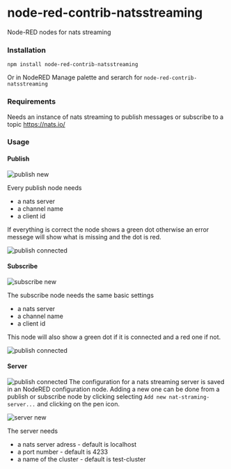 # node-red-contrib-natsstreaming
Node-RED nodes for nats streaming

### Installation

```
npm install node-red-contrib-natsstreaming
```

Or in NodeRED Manage palette and serarch for `node-red-contrib-natsstreaming`

### Requirements

Needs an instance of nats streaming to publish messages or subscribe to a topic
https://nats.io/

### Usage

#### Publish
![publish new](/docs/publish_new.png)

Every publish node needs
* a nats server
* a channel name
* a client id

If everything is correct the node shows a green dot otherwise an error messege will show what is missing and the dot is red.

![publish connected](/docs/publish_connected.png)

#### Subscribe
![subscribe new](/docs/subscribe_new.png)

The subscribe node needs the same basic settings
* a nats server
* a channel name
* a client id

This node will also show a green dot if it is connected and a red one if not.

![publish connected](/docs/subscribe_connected.png)

#### Server
![publish connected](/docs/server_add.png)
The configuration for a nats streaming server is saved in an NodeRED configuration node.
Adding a new one can be done from a publish or subscribe node by clicking selecting `Add new nat-straming-server...` and clicking on the pen icon.

![server new](/docs/server_new.png)

The server needs 
* a nats server adress - default is localhost
* a port number - default is 4233
* a name of the cluster - default is test-cluster